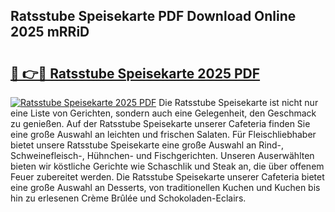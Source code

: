 ## Ratsstube Speisekarte PDF Download Online 2025 mRRiD

# <h2><a href="http://gcb6jx9.nevu.top/?p=Ratsstube+Speisekarte">🔗 👉🔴 Ratsstube Speisekarte 2025 PDF</a></h2>

[![Ratsstube Speisekarte 2025 PDF](https://i.imgur.com/dBaPXMq.png)](http://gcb6jx9.nevu.top/?p=Ratsstube+Speisekarte)
Die Ratsstube Speisekarte ist nicht nur eine Liste von Gerichten, sondern auch eine Gelegenheit, den Geschmack zu genießen. Auf der Ratsstube Speisekarte unserer Cafeteria finden Sie eine große Auswahl an leichten und frischen Salaten. Für Fleischliebhaber bietet unsere Ratsstube Speisekarte eine große Auswahl an Rind-, Schweinefleisch-, Hühnchen- und Fischgerichten. Unseren Auserwählten bieten wir köstliche Gerichte wie Schaschlik und Steak an, die über offenem Feuer zubereitet werden. Die Ratsstube Speisekarte unserer Cafeteria bietet eine große Auswahl an Desserts, von traditionellen Kuchen und Kuchen bis hin zu erlesenen Crème Brûlée und Schokoladen-Eclairs.
